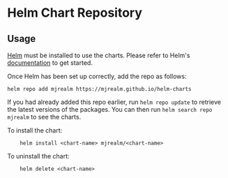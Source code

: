 # Helm Chart Repository

## Usage

[Helm](https://helm.sh) must be installed to use the charts. Please refer to
Helm's [documentation](https://helm.sh/docs) to get started.

Once Helm has been set up correctly, add the repo as follows:

```
helm repo add mjrealm https://mjrealm.github.io/helm-charts
```

If you had already added this repo earlier, run `helm repo update` to retrieve
the latest versions of the packages. You can then run `helm search repo
mjrealm` to see the charts.

To install the <chart-name> chart:

```
    helm install <chart-name> mjrealm/<chart-name>
```

To uninstall the chart:

```
    helm delete <chart-name>
```
